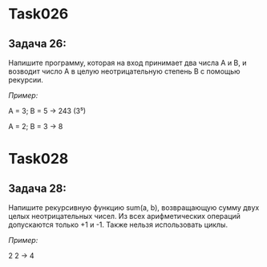 # Task026

## Задача 26:

Напишите программу, которая на вход принимает два числа A и B, и возводит число А в целую неотрицательную степень B с помощью рекурсии.

*Пример:*

A = 3; B = 5 -> 243 (3⁵)

A = 2; B = 3 -> 8

# Task028

## Задача 28:

Напишите рекурсивную функцию sum(a, b), возвращающую сумму двух целых неотрицательных чисел. Из всех арифметических операций допускаются только +1 и -1. Также нельзя использовать циклы.

*Пример:*

2 2 -> 4 